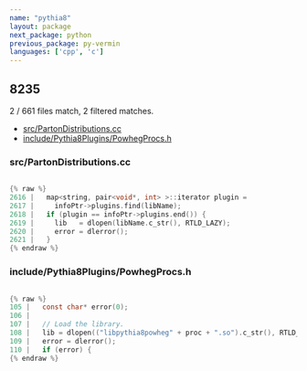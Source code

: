 ```yaml
---
name: "pythia8"
layout: package
next_package: python
previous_package: py-vermin
languages: ['cpp', 'c']
---
```

## 8235
2 / 661 files match, 2 filtered matches.

 - [src/PartonDistributions.cc](#srcpartondistributionscc)
 - [include/Pythia8Plugins/PowhegProcs.h](#includepythia8pluginspowhegprocsh)

### src/PartonDistributions.cc

```cpp

{% raw %}
2616 |   map<string, pair<void*, int> >::iterator plugin =
2617 |     infoPtr->plugins.find(libName);
2618 |   if (plugin == infoPtr->plugins.end()) {
2619 |     lib   = dlopen(libName.c_str(), RTLD_LAZY);
2620 |     error = dlerror();
2621 |   }
{% endraw %}

```
### include/Pythia8Plugins/PowhegProcs.h

```c

{% raw %}
105 |   const char* error(0);
106 | 
107 |   // Load the library.
108 |   lib = dlopen(("libpythia8powheg" + proc + ".so").c_str(), RTLD_LAZY);
109 |   error = dlerror();
110 |   if (error) {
{% endraw %}

```